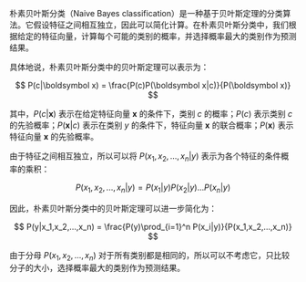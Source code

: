 朴素贝叶斯分类（Naive Bayes classification）是一种基于贝叶斯定理的分类算法。它假设特征之间相互独立，因此可以简化计算。在朴素贝叶斯分类中，我们根据给定的特征向量，计算每个可能的类别的概率，并选择概率最大的类别作为预测结果。

具体地说，朴素贝叶斯分类中的贝叶斯定理可以表示为：

$$
P(c|\boldsymbol x) = \frac{P(c)P(\boldsymbol x|c)}{P(\boldsymbol x)}
$$

其中，$P(c|\boldsymbol x)$ 表示在给定特征向量 $\boldsymbol x$ 的条件下，类别 $c$ 的概率；$P(c)$ 表示类别 $c$ 的先验概率；$P(\boldsymbol x|c)$ 表示在类别 $y$ 的条件下，特征向量 $\boldsymbol x$ 的联合概率；$P(\boldsymbol x)$ 表示特征向量 $\boldsymbol x$ 的先验概率。

由于特征之间相互独立，所以可以将 $P(x_1,x_2,...,x_n|y)$ 表示为各个特征的条件概率的乘积：

$$
P(x_1,x_2,...,x_n|y) = P(x_1|y)P(x_2|y)...P(x_n|y)
$$

因此，朴素贝叶斯分类中的贝叶斯定理可以进一步简化为：

$$
P(y|x_1,x_2,...,x_n) = \frac{P(y)\prod_{i=1}^n P(x_i|y)}{P(x_1,x_2,...,x_n)}
$$

由于分母 $P(x_1,x_2,...,x_n)$ 对于所有类别都是相同的，所以可以不考虑它，只比较分子的大小，选择概率最大的类别作为预测结果。